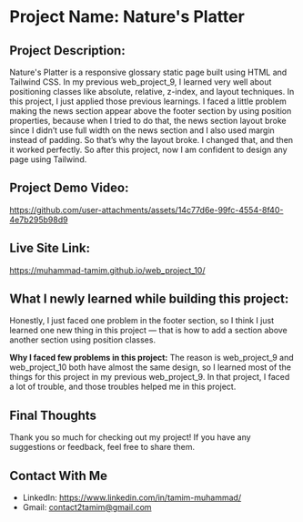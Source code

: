# Project Name: Nature's Platter

## Project Description:
Nature's Platter is a responsive glossary static page built using HTML and Tailwind CSS. In my previous web_project_9, I learned very well about positioning classes like absolute, relative, z-index, and layout techniques. In this project, I just applied those previous learnings. I faced a little problem making the news section appear above the footer section by using position properties, because when I tried to do that, the news section layout broke since I didn’t use full width on the news section and I also used margin instead of padding. So that’s why the layout broke. I changed that, and then it worked perfectly. So after this project, now I am confident to design any page using Tailwind.

## Project Demo Video: 
https://github.com/user-attachments/assets/14c77d6e-99fc-4554-8f40-4e7b295b98d9

## Live Site Link:
https://muhammad-tamim.github.io/web_project_10/

## What I newly learned while building this project:
Honestly, I just faced one problem in the footer section, so I think I just learned one new thing in this project — that is how to add a section above another section using position classes.  

**Why I faced few problems in this project:** The reason is web_project_9 and web_project_10 both have almost the same design, so I learned most of the things for this project in my previous web_project_9. In that project, I faced a lot of trouble, and those troubles helped me in this project.

## Final Thoughts
Thank you so much for checking out my project!
If you have any suggestions or feedback, feel free to share them.

## Contact With Me
- LinkedIn: https://www.linkedin.com/in/tamim-muhammad/  
- Gmail: contact2tamim@gmail.com
